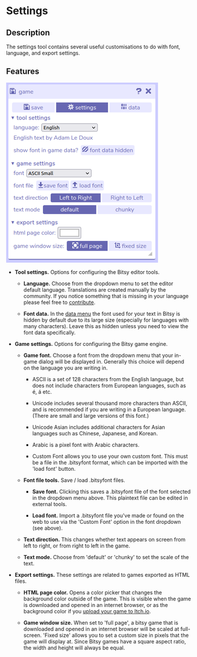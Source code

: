# Settings

## Description

The settings tool contains several useful customisations to do with font, language, and export settings. 

## Features

![settings menu screenshot](.images/gameSettingsDiagram.png)

- **Tool settings.** Options for configuring the Bitsy editor tools.

	- **Language.** Choose from the dropdown menu to set the editor default language. Translations are created manually by the community. If you notice something that is missing in your language please feel free to [contribute](/contributing#translating-editor-text).

	- **Font data.** In the [data menu](data) the font used for your text in Bitsy is hidden by default due to its large size (especially for languages with many characters). Leave this as hidden unless you need to view the font data specifically.

- **Game settings.** Options for configuring the Bitsy game engine.

	- **Game font.** Choose a font from the dropdown menu that your in-game dialog will be displayed in. Generally this choice will depend on the language you are writing in.

		- ASCII is a set of 128 characters from the English language, but does not include characters from European languages, such as é, á etc.

		- Unicode includes several thousand more characters than ASCII, and is recommended if you are writing in a European language. (There are small and large versions of this font.)

		- Unicode Asian includes additional characters for Asian languages such as Chinese, Japanese, and Korean.

		- Arabic is a pixel font with Arabic characters.

		- Custom Font allows you to use your own custom font. This must be a file in the .bitsyfont format, which can be imported with the 'load font' button.

	- **Font file tools.** Save / load .bitsyfont files.

		- **Save font.** Clicking this saves a .bitsyfont file of the font selected in the dropdown menu above. This plaintext file can be edited in external tools.

		- **Load font.** Import a .bitsyfont file you've made or found on the web to use via the 'Custom Font' option in the font dropdown (see above).

	- **Text direction.** This changes whether text appears on screen from left to right, or from right to left in the game.

	- **Text mode.** Choose from 'default' or 'chunky' to set the scale of the text.

- **Export settings.** These settings are related to games exported as HTML files.

	- **HTML page color.** Opens a color picker that changes the background color outside of the game. This is visible when the game is downloaded and opened in an internet browser, or as the background color if you [upload your game to Itch.io](/faq/uploadToItch).

	- **Game window size.** When set to 'full page', a bitsy game that is downloaded and opened in an internet browser will be scaled at full-screen. 'Fixed size' allows you to set a custom size in pixels that the game will display at. Since Bitsy games have a square aspect ratio, the width and height will always be equal.
